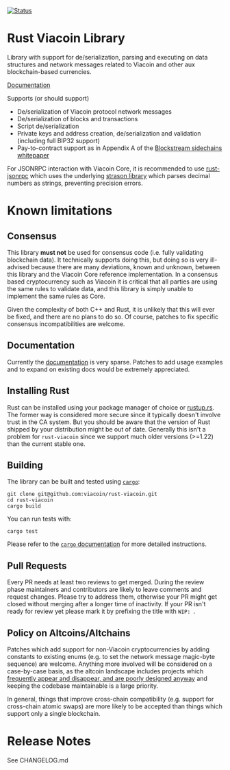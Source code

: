 [![Status](https://travis-ci.org/rust-bitcoin/rust-bitcoin.png?branch=master)](https://travis-ci.org/rust-bitcoin/rust-bitcoin)

# Rust Viacoin Library

Library with support for de/serialization, parsing and executing on data
structures and network messages related to Viacoin and other aux blockchain-based
currencies.

[Documentation](https://docs.rs/bitcoin/)

Supports (or should support)

* De/serialization of Viacoin protocol network messages
* De/serialization of blocks and transactions
* Script de/serialization
* Private keys and address creation, de/serialization and validation (including full BIP32 support)
* Pay-to-contract support as in Appendix A of the [Blockstream sidechains whitepaper](https://www.blockstream.com/sidechains.pdf)

For JSONRPC interaction with Viacoin Core, it is recommended to use [rust-jsonrpc](https://github.com/apoelstra/rust-jsonrpc)
which uses the underlying [strason library](https://github.com/apoelstra/strason)
which parses decimal numbers as strings, preventing precision errors.

# Known limitations

## Consensus

This library **must not** be used for consensus code (i.e. fully validating
blockchain data). It technically supports doing this, but doing so is very
ill-advised because there are many deviations, known and unknown, between
this library and the Viacoin Core reference implementation. In a consensus
based cryptocurrency such as Viacoin it is critical that all parties are
using the same rules to validate data, and this library is simply unable
to implement the same rules as Core.

Given the complexity of both C++ and Rust, it is unlikely that this will
ever be fixed, and there are no plans to do so. Of course, patches to
fix specific consensus incompatibilities are welcome.

## Documentation

Currently the [documentation](https://www.wpsoftware.net/rustdoc/bitcoin/)
is very sparse. Patches to add usage examples and to expand on existing
docs would be extremely appreciated.

## Installing Rust
Rust can be installed using your package manager of choice or [rustup.rs](https://rustup.rs). The former way is
considered more secure since it typically doesn't involve trust in the CA system. But you should be aware that the version
of Rust shipped by your distribution might be out of date. Generally this isn't a problem for `rust-viacoin` since
we support much older versions (>=1.22) than the current stable one.

## Building
The library can be built and tested using [`cargo`](https://github.com/rust-lang/cargo/):

```
git clone git@github.com:viacoin/rust-viacoin.git
cd rust-viacoin
cargo build
```

You can run tests with:

```
cargo test
```

Please refer to the [`cargo` documentation](https://doc.rust-lang.org/stable/cargo/) for more detailed instructions. 

## Pull Requests
Every PR needs at least two reviews to get merged. During the review phase maintainers and contributors are likely to
leave comments and request changes. Please try to address them, otherwise your PR might get closed without merging after
a longer time of inactivity. If your PR isn't ready for review yet please mark it by prefixing the title with `WIP: `.

## Policy on Altcoins/Altchains

Patches which add support for non-Viacoin cryptocurrencies by adding constants
to existing enums (e.g. to set the network message magic-byte sequence) are
welcome. Anything more involved will be considered on a case-by-case basis,
as the altcoin landscape includes projects which [frequently appear and
disappear, and are poorly designed anyway](https://download.wpsoftware.net/bitcoin/alts.pdf)
and keeping the codebase maintainable is a large priority.

In general, things that improve cross-chain compatibility (e.g. support for
cross-chain atomic swaps) are more likely to be accepted than things which
support only a single blockchain.


# Release Notes

See CHANGELOG.md

